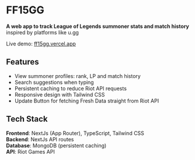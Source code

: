 # FF15GG
**A web app to track League of Legends summoner stats and match history**  
inspired by platforms like u.gg

Live demo: [ff15gg.vercel.app](https://ff15gg.vercel.app)

## Features

- View summoner profiles: rank, LP and match history
- Search suggestions when typing
- Persistent caching to reduce Riot API requests
- Responsive design with Tailwind CSS
- Update Button for fetching Fresh Data straight from Riot API

## Tech Stack

**Frontend**: NextJs (App Router), TypeScript, Tailwind CSS  
**Backend**: NextJs API routes  
**Database**: MongoDB (persistent caching)  
**API**: Riot Games API  
